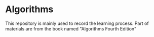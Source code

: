 # Algorithms
This repository is mainly used to record the learning process. 
Part of materials are from the book named "Algorithms Fourth Edition"
